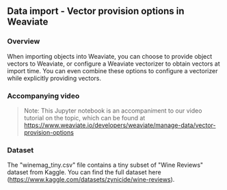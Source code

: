 ## Data import - Vector provision options in Weaviate

### Overview

When importing objects into Weaviate, you can choose to provide object vectors to Weaviate, or configure a Weaviate vectorizer to obtain vectors at import time. You can even combine these options to configure a vectorizer while explicitly providing vectors.

### Accompanying video

> Note: This Jupyter notebook is an accompaniment to our video tutorial on the topic, which can be found at https://www.weaviate.io/developers/weaviate/manage-data/vector-provision-options

### Dataset

The "winemag_tiny.csv" file contains a tiny subset of "Wine Reviews" dataset from Kaggle. You can find the full dataset here (https://www.kaggle.com/datasets/zynicide/wine-reviews).
